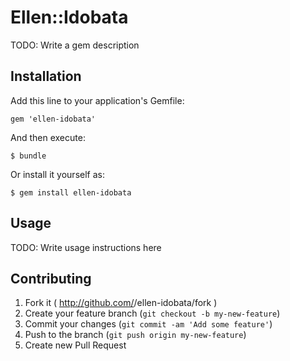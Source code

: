 # Ellen::Idobata

TODO: Write a gem description

## Installation

Add this line to your application's Gemfile:

    gem 'ellen-idobata'

And then execute:

    $ bundle

Or install it yourself as:

    $ gem install ellen-idobata

## Usage

TODO: Write usage instructions here

## Contributing

1. Fork it ( http://github.com/<my-github-username>/ellen-idobata/fork )
2. Create your feature branch (`git checkout -b my-new-feature`)
3. Commit your changes (`git commit -am 'Add some feature'`)
4. Push to the branch (`git push origin my-new-feature`)
5. Create new Pull Request
